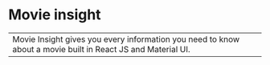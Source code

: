 # Movie insight

<table>
<tr>
<td>
  Movie Insight gives you every information you need to know about a movie built in React JS and Material UI.
</td>
</tr>
</table>
